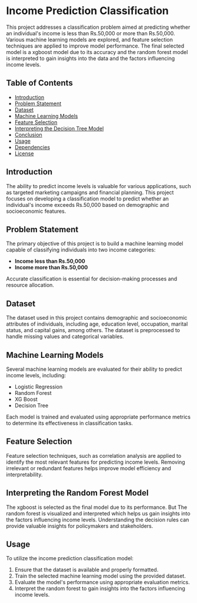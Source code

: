 # Income Prediction Classification

This project addresses a classification problem aimed at predicting whether an individual's income is less than Rs.50,000 or more than Rs.50,000. Various machine learning models are explored, and feature selection techniques are applied to improve model performance. The final selected model is a xgboost model due to its accuracy and the random forest model is interpreted to gain insights into the data and the factors influencing income levels.

## Table of Contents
- [Introduction](#introduction)
- [Problem Statement](#problem-statement)
- [Dataset](#dataset)
- [Machine Learning Models](#machine-learning-models)
- [Feature Selection](#feature-selection)
- [Interpreting the Decision Tree Model](#interpreting-the-decision-tree-model)
- [Conclusion](#conclusion)
- [Usage](#usage)
- [Dependencies](#dependencies)
- [License](#license)

## Introduction

The ability to predict income levels is valuable for various applications, such as targeted marketing campaigns and financial planning. This project focuses on developing a classification model to predict whether an individual's income exceeds Rs.50,000 based on demographic and socioeconomic features.

## Problem Statement

The primary objective of this project is to build a machine learning model capable of classifying individuals into two income categories:

- **Income less than Rs.50,000**
- **Income more than Rs.50,000**

Accurate classification is essential for decision-making processes and resource allocation.

## Dataset

The dataset used in this project contains demographic and socioeconomic attributes of individuals, including age, education level, occupation, marital status, and capital gains, among others. The dataset is preprocessed to handle missing values and categorical variables.

## Machine Learning Models

Several machine learning models are evaluated for their ability to predict income levels, including:

- Logistic Regression
- Random Forest
- XG Boost
- Decision Tree

Each model is trained and evaluated using appropriate performance metrics to determine its effectiveness in classification tasks.

## Feature Selection

Feature selection techniques, such as correlation analysis are applied to identify the most relevant features for predicting income levels. Removing irrelevant or redundant features helps improve model efficiency and interpretability.

## Interpreting the Random Forest Model

The xgboost is selected as the final model due to its performance. But The random forest is visualized and interpreted which helps us gain insights into the factors influencing income levels. Understanding the decision rules can provide valuable insights for policymakers and stakeholders.


## Usage

To utilize the income prediction classification model:

1. Ensure that the dataset is available and properly formatted.
2. Train the selected machine learning model using the provided dataset.
3. Evaluate the model's performance using appropriate evaluation metrics.
4. Interpret the random forest to gain insights into the factors influencing income levels.
